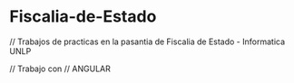 # Fiscalia-de-Estado
// Trabajos de practicas en la pasantia de Fiscalia de Estado - Informatica UNLP

// Trabajo con 
    // ANGULAR
